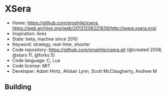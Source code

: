 # XSera

- Home: https://github.com/prophile/xsera, https://web.archive.org/web/20131206221639/http://www.xsera.org/
- Inspiration: Ares
- State: beta, inactive since 2010
- Keyword: strategy, real-time, shooter
- Code repository: https://github.com/prophile/xsera.git (@created 2008, @stars 11, @forks 5)
- Code language: C, Lua
- Code license: MIT
- Developer: Adam Hintz, Alistair Lynn, Scott McClaugherty, Andrew M

## Building
